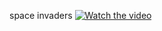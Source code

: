 space invaders 
[![Watch the video](https://i.imgur.com/vKb2F1B.png)](https://youtu.be/TvgBrMpcDuo )
